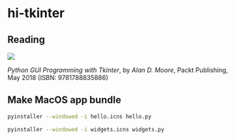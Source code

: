 # hi-tkinter

## Reading

![](https://learning.oreilly.com/library/cover/9781788835886/)

*Python GUI Programming with Tkinter*, by *Alan D. Moore*, Packt Publishing, May 2018 (ISBN: 9781788835886)

## Make MacOS app bundle

```bash
pyinstaller --windowed -i hello.icns hello.py

pyinstaller --windowed -i widgets.icns widgets.py
```
